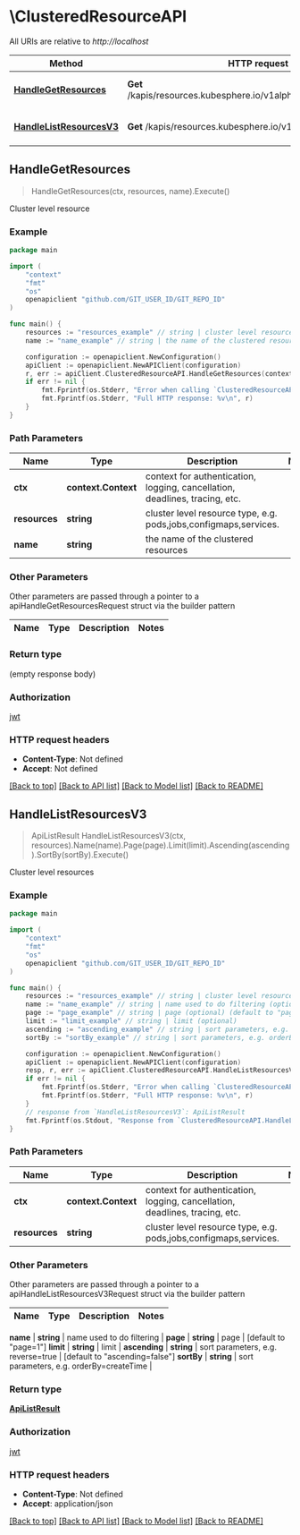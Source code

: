 # \ClusteredResourceAPI

All URIs are relative to *http://localhost*

Method | HTTP request | Description
------------- | ------------- | -------------
[**HandleGetResources**](ClusteredResourceAPI.md#HandleGetResources) | **Get** /kapis/resources.kubesphere.io/v1alpha3/{resources}/{name} | Cluster level resource
[**HandleListResourcesV3**](ClusteredResourceAPI.md#HandleListResourcesV3) | **Get** /kapis/resources.kubesphere.io/v1alpha3/{resources} | Cluster level resources



## HandleGetResources

> HandleGetResources(ctx, resources, name).Execute()

Cluster level resource

### Example

```go
package main

import (
	"context"
	"fmt"
	"os"
	openapiclient "github.com/GIT_USER_ID/GIT_REPO_ID"
)

func main() {
	resources := "resources_example" // string | cluster level resource type, e.g. pods,jobs,configmaps,services.
	name := "name_example" // string | the name of the clustered resources

	configuration := openapiclient.NewConfiguration()
	apiClient := openapiclient.NewAPIClient(configuration)
	r, err := apiClient.ClusteredResourceAPI.HandleGetResources(context.Background(), resources, name).Execute()
	if err != nil {
		fmt.Fprintf(os.Stderr, "Error when calling `ClusteredResourceAPI.HandleGetResources``: %v\n", err)
		fmt.Fprintf(os.Stderr, "Full HTTP response: %v\n", r)
	}
}
```

### Path Parameters


Name | Type | Description  | Notes
------------- | ------------- | ------------- | -------------
**ctx** | **context.Context** | context for authentication, logging, cancellation, deadlines, tracing, etc.
**resources** | **string** | cluster level resource type, e.g. pods,jobs,configmaps,services. | 
**name** | **string** | the name of the clustered resources | 

### Other Parameters

Other parameters are passed through a pointer to a apiHandleGetResourcesRequest struct via the builder pattern


Name | Type | Description  | Notes
------------- | ------------- | ------------- | -------------



### Return type

 (empty response body)

### Authorization

[jwt](../README.md#jwt)

### HTTP request headers

- **Content-Type**: Not defined
- **Accept**: Not defined

[[Back to top]](#) [[Back to API list]](../README.md#documentation-for-api-endpoints)
[[Back to Model list]](../README.md#documentation-for-models)
[[Back to README]](../README.md)


## HandleListResourcesV3

> ApiListResult HandleListResourcesV3(ctx, resources).Name(name).Page(page).Limit(limit).Ascending(ascending).SortBy(sortBy).Execute()

Cluster level resources

### Example

```go
package main

import (
	"context"
	"fmt"
	"os"
	openapiclient "github.com/GIT_USER_ID/GIT_REPO_ID"
)

func main() {
	resources := "resources_example" // string | cluster level resource type, e.g. pods,jobs,configmaps,services.
	name := "name_example" // string | name used to do filtering (optional)
	page := "page_example" // string | page (optional) (default to "page=1")
	limit := "limit_example" // string | limit (optional)
	ascending := "ascending_example" // string | sort parameters, e.g. reverse=true (optional) (default to "ascending=false")
	sortBy := "sortBy_example" // string | sort parameters, e.g. orderBy=createTime (optional)

	configuration := openapiclient.NewConfiguration()
	apiClient := openapiclient.NewAPIClient(configuration)
	resp, r, err := apiClient.ClusteredResourceAPI.HandleListResourcesV3(context.Background(), resources).Name(name).Page(page).Limit(limit).Ascending(ascending).SortBy(sortBy).Execute()
	if err != nil {
		fmt.Fprintf(os.Stderr, "Error when calling `ClusteredResourceAPI.HandleListResourcesV3``: %v\n", err)
		fmt.Fprintf(os.Stderr, "Full HTTP response: %v\n", r)
	}
	// response from `HandleListResourcesV3`: ApiListResult
	fmt.Fprintf(os.Stdout, "Response from `ClusteredResourceAPI.HandleListResourcesV3`: %v\n", resp)
}
```

### Path Parameters


Name | Type | Description  | Notes
------------- | ------------- | ------------- | -------------
**ctx** | **context.Context** | context for authentication, logging, cancellation, deadlines, tracing, etc.
**resources** | **string** | cluster level resource type, e.g. pods,jobs,configmaps,services. | 

### Other Parameters

Other parameters are passed through a pointer to a apiHandleListResourcesV3Request struct via the builder pattern


Name | Type | Description  | Notes
------------- | ------------- | ------------- | -------------

 **name** | **string** | name used to do filtering | 
 **page** | **string** | page | [default to &quot;page&#x3D;1&quot;]
 **limit** | **string** | limit | 
 **ascending** | **string** | sort parameters, e.g. reverse&#x3D;true | [default to &quot;ascending&#x3D;false&quot;]
 **sortBy** | **string** | sort parameters, e.g. orderBy&#x3D;createTime | 

### Return type

[**ApiListResult**](ApiListResult.md)

### Authorization

[jwt](../README.md#jwt)

### HTTP request headers

- **Content-Type**: Not defined
- **Accept**: application/json

[[Back to top]](#) [[Back to API list]](../README.md#documentation-for-api-endpoints)
[[Back to Model list]](../README.md#documentation-for-models)
[[Back to README]](../README.md)

